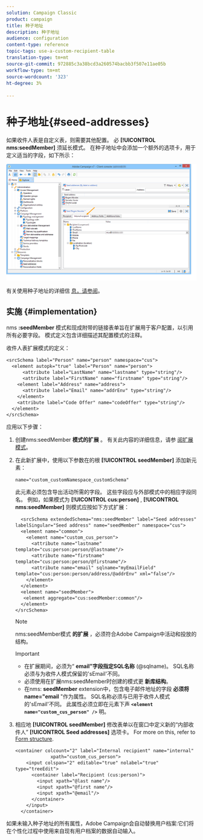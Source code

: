 ```yaml
---
solution: Campaign Classic
product: campaign
title: 种子地址
description: 种子地址
audience: configuration
content-type: reference
topic-tags: use-a-custom-recipient-table
translation-type: tm+mt
source-git-commit: 972885c3a38bcd3a260574bacbb3f507e11ae05b
workflow-type: tm+mt
source-wordcount: '323'
ht-degree: 3%

---
```



# 种子地址{#seed-addresses}

如果收件人表是自定义表，则需要其他配置。 必 **[!UICONTROL nms:seedMember]** 须延长模式。 在种子地址中会添加一个额外的选项卡，用于定义适当的字段，如下所示：

![](assets/s_ncs_user_seedlist_new_tab.png)

有关使用种子地址的详细信 [息，请参阅](../../delivery/using/about-seed-addresses.md)。

## 实施 {#implementation}

nms **:seedMember** 模式和现成附带的链接表单旨在扩展用于客户配置，以引用所有必要字段。 模式定义包含详细描述其配置模式的注释。

收件人表扩展模式的定义：

```
<srcSchema label="Person" name="person" namespace="cus">
  <element autopk="true" label="Person" name="person">
      <attribute label="LastName" name="lastname" type="string"/>
      <attribute label="FirstName" name="firstname" type="string"/>
    <element label="Address" name="address">
      <attribute label="Email" name="addrEnv" type="string"/>
    </element>
    <attribute label="Code Offer" name="codeOffer" type="string"/>
  </element>
</srcSchema>
```

应用以下步骤：

1. 创建nms:seedMember **模式的扩展** 。 有关此内容的详细信息，请参 [阅扩展模式](../../configuration/using/extending-a-schema.md)。
1. 在此新扩展中，使用以下参数在的根 **[!UICONTROL seedMember]** 添加新元素：

   ```
   name="custom_customNamespace_customSchema"
   ```

   此元素必须包含导出活动所需的字段。 这些字段应与外部模式中的相应字段同名。 例如，如果模式为 **[!UICONTROL cus:person]** , **[!UICONTROL nms:seedMember]** 则模式应按如下方式扩展：

   ```
     <srcSchema extendedSchema="nms:seedMember" label="Seed addresses" labelSingular="Seed address" name="seedMember" namespace="cus">
     <element name="common">
       <element name="custom_cus_person">
         <attribute name="lastname" template="cus:person:person/@lastname"/>
         <attribute name="firstname" template="cus:person:person/@firstname"/>
         <attribute name="email" sqlname="myEmailField" template="cus:person:person/address/@addrEnv" xml="false"/>
       </element>
     </element>
     <element name="seedMember">
      <element aggregate="cus:seedMember:common"/>
     </element>
   </srcSchema>
   ```

   >[!NOTE]
   >
   >nms:seedMember模式 **的扩展** ，必须符合Adobe Campaign中活动和投放的结构。

   >[!IMPORTANT]
   >
   >
   >    
   >    
   >    * 在扩展期间，必须为“ **email”字段指定SQL名称** (@sqlname)。 SQL名称必须与为收件人模式保留的&#39;sEmail&#39;不同。
   >    * 必须使用在扩展nms:seedMember时创建的模式更 **新库结构**。
   >    * 在nms: **seedMember** extension中，包含电子邮件地址的字段 **必须将name=&quot;email** &quot;作为属性。 SQL名称必须与已用于收件人模式的&#39;sEmail&#39;不同。 此属性必须立即在元素下声 **`<element name="custom_cus_person" />`** 明。


1. 相应地 **[!UICONTROL seedMember]** 修改表单以在窗口中定义新的“内部收件人” **[!UICONTROL Seed addresses]** 选项卡。 For more on this, refer to [Form structure](../../configuration/using/form-structure.md).

   ```
   <container colcount="2" label="Internal recipient" name="internal"
                xpath="custom_cus_person">
       <input colspan="2" editable="true" nolabel="true" type="treeEdit">
         <container label="Recipient (cus:person)">
           <input xpath="@last name"/>
           <input xpath="@first name"/>
           <input xpath="@email"/>
         </container>
       </input>
     </container>
   ```

如果未输入种子地址的所有属性，Adobe Campaign会自动替换用户档案:它们将在个性化过程中使用来自现有用户档案的数据自动输入。
